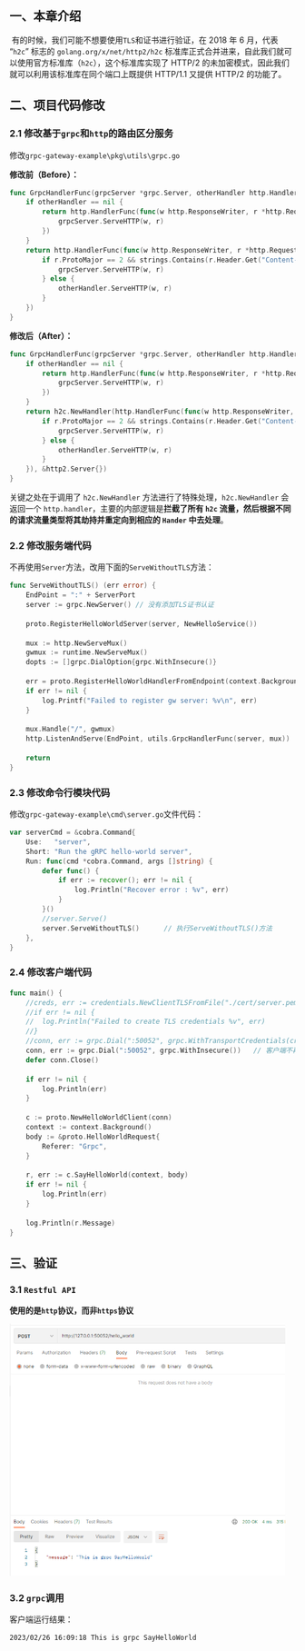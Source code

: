 ## 一、本章介绍

​	有的时候，我们可能不想要使用`TLS`和证书进行验证，在 2018 年 6 月，代表 “`h2c`” 标志的 `golang.org/x/net/http2/h2c` 标准库正式合并进来，自此我们就可以使用官方标准库（`h2c`），这个标准库实现了 HTTP/2 的未加密模式，因此我们就可以利用该标准库在同个端口上既提供 HTTP/1.1 又提供 HTTP/2 的功能了。

## 二、项目代码修改

### 2.1 修改基于`grpc`和`http`的路由区分服务  

修改`grpc-gateway-example\pkg\utils\grpc.go`

**修改前（Before）：**

```go
func GrpcHandlerFunc(grpcServer *grpc.Server, otherHandler http.Handler) http.Handler {
	if otherHandler == nil {
		return http.HandlerFunc(func(w http.ResponseWriter, r *http.Request) {
			grpcServer.ServeHTTP(w, r)
		})
	}
	return http.HandlerFunc(func(w http.ResponseWriter, r *http.Request) {
		if r.ProtoMajor == 2 && strings.Contains(r.Header.Get("Content-Type"), "application/grpc") {
			grpcServer.ServeHTTP(w, r)
		} else {
			otherHandler.ServeHTTP(w, r)
		}
	})
}
```

**修改后（After）：**

```go
func GrpcHandlerFunc(grpcServer *grpc.Server, otherHandler http.Handler) http.Handler {
	if otherHandler == nil {
		return http.HandlerFunc(func(w http.ResponseWriter, r *http.Request) {
			grpcServer.ServeHTTP(w, r)
		})
	}
	return h2c.NewHandler(http.HandlerFunc(func(w http.ResponseWriter, r *http.Request) {
		if r.ProtoMajor == 2 && strings.Contains(r.Header.Get("Content-Type"), "application/grpc") {
			grpcServer.ServeHTTP(w, r)
		} else {
			otherHandler.ServeHTTP(w, r)
		}
	}), &http2.Server{})
}
```

关键之处在于调用了 `h2c.NewHandler` 方法进行了特殊处理，`h2c.NewHandler` 会返回一个 `http.handler`，主要的内部逻辑是**拦截了所有 `h2c` 流量，然后根据不同的请求流量类型将其劫持并重定向到相应的 `Hander` 中去处理**。

### 2.2 修改服务端代码

不再使用`Server`方法，改用下面的`ServeWithoutTLS`方法：

```go
func ServeWithoutTLS() (err error) {
	EndPoint = ":" + ServerPort
	server := grpc.NewServer() // 没有添加TLS证书认证

	proto.RegisterHelloWorldServer(server, NewHelloService())

	mux := http.NewServeMux()
	gwmux := runtime.NewServeMux()
	dopts := []grpc.DialOption{grpc.WithInsecure()}

	err = proto.RegisterHelloWorldHandlerFromEndpoint(context.Background(), gwmux, EndPoint, dopts)
	if err != nil {
		log.Printf("Failed to register gw server: %v\n", err)
	}

	mux.Handle("/", gwmux)
	http.ListenAndServe(EndPoint, utils.GrpcHandlerFunc(server, mux))

	return
}
```

### 2.3 修改命令行模块代码

修改`grpc-gateway-example\cmd\server.go`文件代码：

```go
var serverCmd = &cobra.Command{
	Use:   "server",
	Short: "Run the gRPC hello-world server",
	Run: func(cmd *cobra.Command, args []string) {
		defer func() {
			if err := recover(); err != nil {
				log.Println("Recover error : %v", err)
			}
		}()
		//server.Serve()
        server.ServeWithoutTLS()      // 执行ServeWithoutTLS()方法
	},
}
```

### 2.4 修改客户端代码

```go
func main() {
	//creds, err := credentials.NewClientTLSFromFile("./cert/server.pem", "www.github.com")
	//if err != nil {
	//	log.Println("Failed to create TLS credentials %v", err)
	//}
	//conn, err := grpc.Dial(":50052", grpc.WithTransportCredentials(creds))
	conn, err := grpc.Dial(":50052", grpc.WithInsecure())   // 客户端不再使用证书进行TLS验证
	defer conn.Close()

	if err != nil {
		log.Println(err)
	}

	c := proto.NewHelloWorldClient(conn)
	context := context.Background()
	body := &proto.HelloWorldRequest{
		Referer: "Grpc",
	}

	r, err := c.SayHelloWorld(context, body)
	if err != nil {
		log.Println(err)
	}

	log.Println(r.Message)
}
```

## 三、验证

### 3.1 `Restful API`

**使用的是`http`协议，而非`https`协议**

<img src="13.不使用TLS认证的grpc-gateway.assets/image-20230226160829697.png" alt="image-20230226160829697" style="zoom: 67%;" />

### 3.2 `grpc`调用

客户端运行结果：

```shell
2023/02/26 16:09:18 This is grpc SayHelloWorld
```


